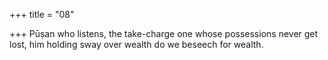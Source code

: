 +++
title = "08"

+++
Pūṣan who listens, the take-charge one whose possessions never get lost, him holding sway over wealth do we beseech for wealth.  